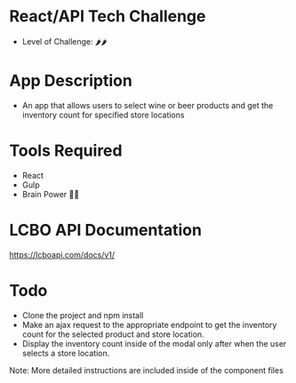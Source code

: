 # React/API Tech Challenge
- Level of Challenge: 🌶🌶

# App Description
- An app that allows users to select wine or beer products and get the inventory count for specified store locations

# Tools Required
- React
- Gulp
- Brain Power 👊🏽

# LCBO API Documentation
https://lcboapi.com/docs/v1/

# Todo
- Clone the project and npm install
- Make an ajax request to the appropriate endpoint to get the inventory count for the selected product and store location.
- Display the inventory count inside of the modal only after when the user selects a store location.

Note: More detailed instructions are included inside of the component files


